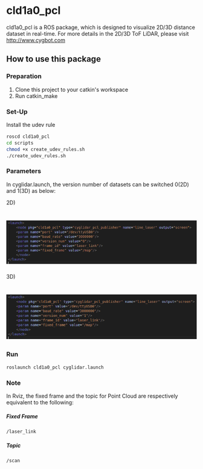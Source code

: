 # cld1a0_pcl
cld1a0_pcl is a ROS package, which is designed to visualize 2D/3D distance dataset in real-time.
For more details in the 2D/3D ToF LiDAR, please visit http://www.cygbot.com

## How to use this package

### Preparation
1) Clone this project to your catkin's workspace
2) Run catkin_make

### Set-Up
Install the udev rule
```bash
roscd cld1a0_pcl
cd scripts
chmod +x create_udev_rules.sh
./create_udev_rules.sh
```

### Parameters
In cyglidar.launch, the version number of datasets can be switched 0(2D) and 1(3D) as below:

2D)
<h1 align="left">
  <img src="screenshots/param_2d.png" width="600"/>
</h1>

3D)
<h1 align="left">
  <img src="screenshots/param_3d.png" width="600"/>
</h1>

### Run
```bash
roslaunch cld1a0_pcl cyglidar.launch
```

### Note
In Rviz, the fixed frame and the topic for Point Cloud are respectively equivalent to the following:

##### Fixed Frame
```bash
/laser_link
```

##### Topic
```bash
/scan
```
